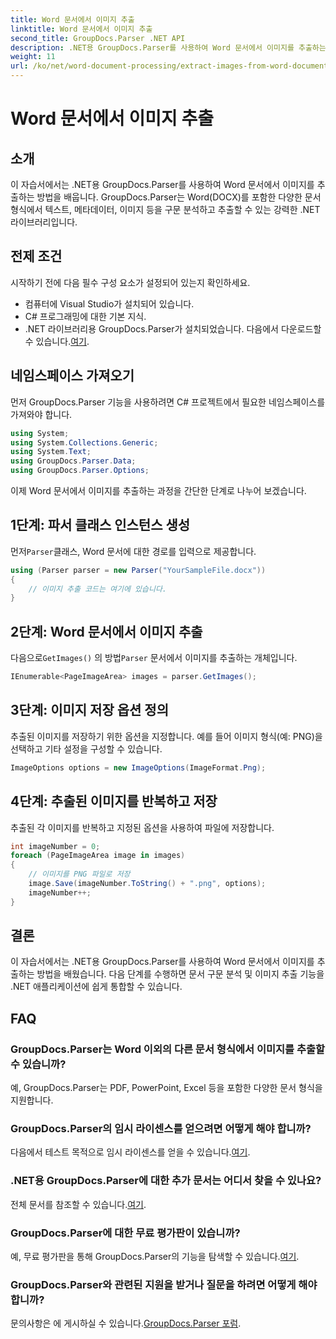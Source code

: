 ```yaml
---
title: Word 문서에서 이미지 추출
linktitle: Word 문서에서 이미지 추출
second_title: GroupDocs.Parser .NET API
description: .NET용 GroupDocs.Parser를 사용하여 Word 문서에서 이미지를 추출하는 방법을 알아보세요. 이 자습서에서는 이미지를 .NET에 통합하기 위한 단계별 지침을 제공합니다.
weight: 11
url: /ko/net/word-document-processing/extract-images-from-word-document/
---
```


# Word 문서에서 이미지 추출

## 소개
이 자습서에서는 .NET용 GroupDocs.Parser를 사용하여 Word 문서에서 이미지를 추출하는 방법을 배웁니다. GroupDocs.Parser는 Word(DOCX)를 포함한 다양한 문서 형식에서 텍스트, 메타데이터, 이미지 등을 구문 분석하고 추출할 수 있는 강력한 .NET 라이브러리입니다.
## 전제 조건
시작하기 전에 다음 필수 구성 요소가 설정되어 있는지 확인하세요.
- 컴퓨터에 Visual Studio가 설치되어 있습니다.
- C# 프로그래밍에 대한 기본 지식.
- .NET 라이브러리용 GroupDocs.Parser가 설치되었습니다. 다음에서 다운로드할 수 있습니다.[여기](https://releases.groupdocs.com/parser/net/).
## 네임스페이스 가져오기
먼저 GroupDocs.Parser 기능을 사용하려면 C# 프로젝트에서 필요한 네임스페이스를 가져와야 합니다.
```csharp
using System;
using System.Collections.Generic;
using System.Text;
using GroupDocs.Parser.Data;
using GroupDocs.Parser.Options;
```
이제 Word 문서에서 이미지를 추출하는 과정을 간단한 단계로 나누어 보겠습니다.
## 1단계: 파서 클래스 인스턴스 생성
 먼저`Parser`클래스, Word 문서에 대한 경로를 입력으로 제공합니다.
```csharp
using (Parser parser = new Parser("YourSampleFile.docx"))
{
    // 이미지 추출 코드는 여기에 있습니다.
}
```
## 2단계: Word 문서에서 이미지 추출
 다음으로`GetImages()` 의 방법`Parser` 문서에서 이미지를 추출하는 개체입니다.
```csharp
IEnumerable<PageImageArea> images = parser.GetImages();
```
## 3단계: 이미지 저장 옵션 정의
추출된 이미지를 저장하기 위한 옵션을 지정합니다. 예를 들어 이미지 형식(예: PNG)을 선택하고 기타 설정을 구성할 수 있습니다.
```csharp
ImageOptions options = new ImageOptions(ImageFormat.Png);
```
## 4단계: 추출된 이미지를 반복하고 저장
추출된 각 이미지를 반복하고 지정된 옵션을 사용하여 파일에 저장합니다.
```csharp
int imageNumber = 0;
foreach (PageImageArea image in images)
{
    // 이미지를 PNG 파일로 저장
    image.Save(imageNumber.ToString() + ".png", options);
    imageNumber++;
}
```
## 결론
이 자습서에서는 .NET용 GroupDocs.Parser를 사용하여 Word 문서에서 이미지를 추출하는 방법을 배웠습니다. 다음 단계를 수행하면 문서 구문 분석 및 이미지 추출 기능을 .NET 애플리케이션에 쉽게 통합할 수 있습니다.

## FAQ
### GroupDocs.Parser는 Word 이외의 다른 문서 형식에서 이미지를 추출할 수 있습니까?
예, GroupDocs.Parser는 PDF, PowerPoint, Excel 등을 포함한 다양한 문서 형식을 지원합니다.
### GroupDocs.Parser의 임시 라이센스를 얻으려면 어떻게 해야 합니까?
 다음에서 테스트 목적으로 임시 라이센스를 얻을 수 있습니다.[여기](https://purchase.groupdocs.com/temporary-license/).
### .NET용 GroupDocs.Parser에 대한 추가 문서는 어디서 찾을 수 있나요?
 전체 문서를 참조할 수 있습니다.[여기](https://tutorials.groupdocs.com/parser/net/).
### GroupDocs.Parser에 대한 무료 평가판이 있습니까?
 예, 무료 평가판을 통해 GroupDocs.Parser의 기능을 탐색할 수 있습니다.[여기](https://releases.groupdocs.com/).
### GroupDocs.Parser와 관련된 지원을 받거나 질문을 하려면 어떻게 해야 합니까?
 문의사항은 에 게시하실 수 있습니다.[GroupDocs.Parser 포럼](https://forum.groupdocs.com/c/parser/17).